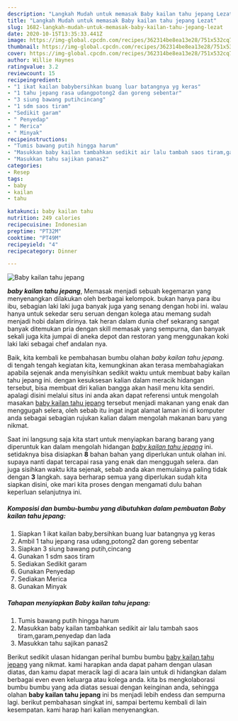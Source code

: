 ```yaml
---
description: "Langkah Mudah untuk memasak Baby kailan tahu jepang Lezat"
title: "Langkah Mudah untuk memasak Baby kailan tahu jepang Lezat"
slug: 1682-langkah-mudah-untuk-memasak-baby-kailan-tahu-jepang-lezat
date: 2020-10-15T13:35:33.441Z
image: https://img-global.cpcdn.com/recipes/362314be8ea13e28/751x532cq70/baby-kailan-tahu-jepang-foto-resep-utama.jpg
thumbnail: https://img-global.cpcdn.com/recipes/362314be8ea13e28/751x532cq70/baby-kailan-tahu-jepang-foto-resep-utama.jpg
cover: https://img-global.cpcdn.com/recipes/362314be8ea13e28/751x532cq70/baby-kailan-tahu-jepang-foto-resep-utama.jpg
author: Willie Haynes
ratingvalue: 3.2
reviewcount: 15
recipeingredient:
- "1 ikat kailan babybersihkan buang luar batangnya yg keras"
- "1 tahu jepang rasa udangpotong2 dan goreng sebentar"
- "3 siung bawang putihcincang"
- "1 sdm saos tiram"
- "Sedikit garam"
- " Penyedap"
- " Merica"
- " Minyak"
recipeinstructions:
- "Tumis bawang putih hingga harum"
- "Masukkan baby kailan tambahkan sedikit air lalu tambah saos tiram,garam,penyedap dan lada"
- "Masukkan tahu sajikan panas2"
categories:
- Resep
tags:
- baby
- kailan
- tahu

katakunci: baby kailan tahu 
nutrition: 249 calories
recipecuisine: Indonesian
preptime: "PT32M"
cooktime: "PT49M"
recipeyield: "4"
recipecategory: Dinner

---
```



![Baby kailan tahu jepang](https://img-global.cpcdn.com/recipes/362314be8ea13e28/751x532cq70/baby-kailan-tahu-jepang-foto-resep-utama.jpg)

<b><i>baby kailan tahu jepang</i></b>, Memasak menjadi sebuah kegemaran yang menyenangkan dilakukan oleh berbagai kelompok. bukan hanya para ibu ibu, sebagian laki laki juga banyak juga yang senang dengan hobi ini. walau hanya untuk sekedar seru seruan dengan kolega atau memang sudah menjadi hobi dalam dirinya. tak heran dalam dunia chef sekarang sangat banyak ditemukan pria dengan skill memasak yang sempurna, dan banyak sekali juga kita jumpai di aneka depot dan restoran yang menggunakan koki laki laki sebagai chef andalan nya.



Baik, kita kembali ke pembahasan bumbu olahan <i>baby kailan tahu jepang</i>. di tengah tengah kegiatan kita, kemungkinan akan terasa membahagiakan apabila sejenak anda menyisihkan sedikit waktu untuk membuat baby kailan tahu jepang ini. dengan kesuksesan kalian dalam meracik hidangan tersebut, bisa membuat diri kalian bangga akan hasil menu kita sendiri. apalagi disini melalui situs ini anda akan dapat referensi untuk mengolah masakan <u>baby kailan tahu jepang</u> tersebut menjadi makanan yang enak dan menggugah selera, oleh sebab itu ingat ingat alamat laman ini di komputer anda sebagai sebagian rujukan kalian dalam mengolah makanan baru yang nikmat.


Saat ini langsung saja kita start untuk menyiapkan barang barang yang diperuntuk kan dalam mengolah hidangan <u><i>baby kailan tahu jepang</i></u> ini. setidaknya bisa disiapkan <b>8</b> bahan bahan yang diperlukan untuk olahan ini. supaya nanti dapat tercapai rasa yang enak dan menggugah selera. dan juga sisihkan waktu kita sejenak, sebab anda akan memulainya paling tidak dengan <b>3</b> langkah. saya berharap semua yang diperlukan sudah kita siapkan disini, oke mari kita proses dengan mengamati dulu bahan keperluan selanjutnya ini.

<!--inarticleads1-->

##### Komposisi dan bumbu-bumbu yang dibutuhkan dalam pembuatan Baby kailan tahu jepang:

1. Siapkan 1 ikat kailan baby,bersihkan buang luar batangnya yg keras
1. Ambil 1 tahu jepang rasa udang,potong2 dan goreng sebentar
1. Siapkan 3 siung bawang putih,cincang
1. Gunakan 1 sdm saos tiram
1. Sediakan Sedikit garam
1. Gunakan  Penyedap
1. Sediakan  Merica
1. Gunakan  Minyak




<!--inarticleads2-->

##### Tahapan menyiapkan Baby kailan tahu jepang:

1. Tumis bawang putih hingga harum
1. Masukkan baby kailan tambahkan sedikit air lalu tambah saos tiram,garam,penyedap dan lada
1. Masukkan tahu sajikan panas2




Berikut sedikit ulasan hidangan perihal bumbu bumbu <u>baby kailan tahu jepang</u> yang nikmat. kami harapkan anda dapat paham dengan ulasan diatas, dan kamu dapat meracik lagi di acara lain untuk di hidangkan dalam berbagai even even keluarga atau kolega anda. kita bs mengkolaborasi bumbu bumbu yang ada diatas sesuai dengan keinginan anda, sehingga olahan <b>baby kailan tahu jepang</b> ini bs menjadi lebih endess dan sempurna lagi. berikut pembahasan singkat ini, sampai bertemu kembali di lain kesempatan. kami harap hari kalian menyenangkan.
